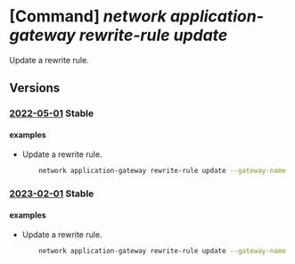 # [Command] _network application-gateway rewrite-rule update_

Update a rewrite rule.

## Versions

### [2022-05-01](/Resources/mgmt-plane/L3N1YnNjcmlwdGlvbnMve30vcmVzb3VyY2Vncm91cHMve30vcHJvdmlkZXJzL21pY3Jvc29mdC5uZXR3b3JrL2FwcGxpY2F0aW9uZ2F0ZXdheXMve30=/2022-05-01.xml) **Stable**

<!-- mgmt-plane /subscriptions/{}/resourcegroups/{}/providers/microsoft.network/applicationgateways/{} 2022-05-01 properties.rewriteRuleSets[].properties.rewriteRules[] -->

#### examples

- Update a rewrite rule.
    ```bash
        network application-gateway rewrite-rule update --gateway-name MyGateway --name MyRewriteRule --remove tags.foo --resource-group MyResourceGroup --rule-set-name MyRuleSet
    ```

### [2023-02-01](/Resources/mgmt-plane/L3N1YnNjcmlwdGlvbnMve30vcmVzb3VyY2Vncm91cHMve30vcHJvdmlkZXJzL21pY3Jvc29mdC5uZXR3b3JrL2FwcGxpY2F0aW9uZ2F0ZXdheXMve30=/2023-02-01.xml) **Stable**

<!-- mgmt-plane /subscriptions/{}/resourcegroups/{}/providers/microsoft.network/applicationgateways/{} 2023-02-01 properties.rewriteRuleSets[].properties.rewriteRules[] -->

#### examples

- Update a rewrite rule.
    ```bash
        network application-gateway rewrite-rule update --gateway-name MyGateway --name MyRewriteRule --remove tags.foo --resource-group MyResourceGroup --rule-set-name MyRuleSet
    ```

